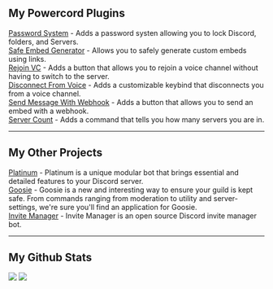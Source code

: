 ## My Powercord Plugins

[Password System](https://github.com/TheShadowGamer/Password-System) - Adds a password systen allowing you to lock Discord, folders, and Servers.<br>
[Safe Embed Generator](https://github.com/TheShadowGamer/Safe-Embed-Generator) - Allows you to safely generate custom embeds using links.<br>
[Rejoin VC](https://github.com/TheShadowGamer/Rejoin-VC) - Adds a button that allows you to rejoin a voice channel without having to switch to the server.<br>
[Disconnect From Voice](https://github.com/TheShadowGamer/Disconnect-From-Voice) - Adds a customizable keybind that disconnects you from a voice channel.<br>
[Send Message With Webhook](https://github.com/TheShadowGamer/Send-Message-with-Webhook) - Adds a button that allows you to send an embed with a webhook.<br>
[Server Count](https://github.com/TheShadowGamer/Server-Count) - Adds a command that tells you how many servers you are in.<br>

---

## My Other Projects

[Platinum](https://top.gg/bot/714193746878791801) - Platinum is a unique modular bot that brings essential and detailed features to your Discord server.<br>
[Goosie](https://top.gg/bot/720751649819459766) - Goosie is a new and interesting way to ensure your guild is kept safe. From commands ranging from moderation to utility and server-settings, we're sure you'll find an application for Goosie.<br>
[Invite Manager](https://github.com/theshadowgamer/invite-manager) - Invite Manager is an open source Discord invite manager bot.<br>

---

## My Github Stats

![](https://github-readme-stats.vercel.app/api?username=theshadowgamer&theme=nord&hide_border=true&count_private=true&show_icons=true) ![](https://github-readme-stats.vercel.app/api/top-langs/?username=theshadowgamer&layout=compact&theme=nord&hide_border=true)
